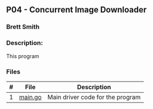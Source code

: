 ## P04 - Concurrent Image Downloader
### Brett Smith
### Description:

This program 

### Files

|   #   | File            | Description                                        |
| :---: | --------------- | -------------------------------------------------- |
|   1   | [main.go]() | Main driver code for the program |
